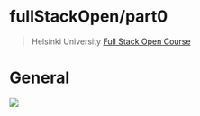 # fullStackOpen/part0

>Helsinki University [Full Stack Open Course](https://fullstackopen.com/en/)
 
# General

![](link_to_part0.jpg)